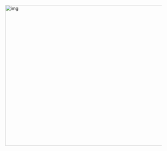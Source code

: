 <img width="1919" height="453" alt="img" src="https://github.com/user-attachments/assets/fae6c14b-2e76-4cfc-aa0b-fb4a305158fa" />
